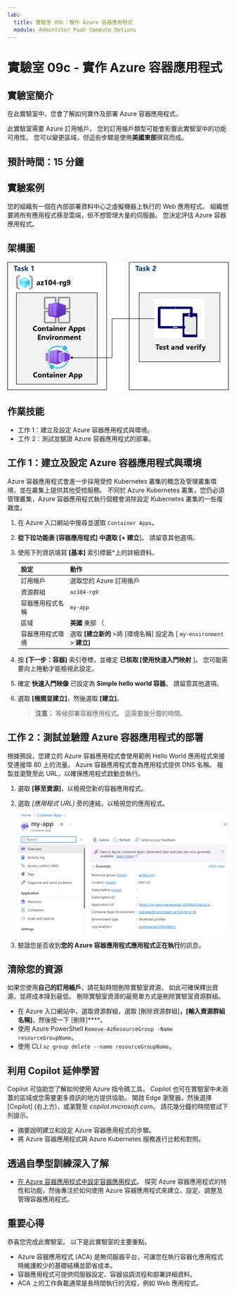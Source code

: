 ```yaml
---
lab:
  title: 實驗室 09c：實作 Azure 容器應用程式
  module: Administer PaaS Compute Options
---
```


# 實驗室 09c - 實作 Azure 容器應用程式

## 實驗室簡介

在此實驗室中，您會了解如何實作及部署 Azure 容器應用程式。

此實驗室需要 Azure 訂用帳戶。 您的訂用帳戶類型可能會影響此實驗室中的功能可用性。 您可以變更區域，但這些步驟是使用**美國東部**撰寫而成。

## 預計時間：15 分鐘

## 實驗案例

您的組織有一個在內部部署資料中心之虛擬機器上執行的 Web 應用程式。 組織想要將所有應用程式移至雲端，但不想管理大量的伺服器。 您決定評估 Azure 容器應用程式。

## 架構圖

![工作的圖表。](../media/az104-lab09b-aca-architecture.png)

## 作業技能

- 工作 1：建立及設定 Azure 容器應用程式與環境。
- 工作 2：測試並驗證 Azure 容器應用程式的部署。

## 工作 1：建立及設定 Azure 容器應用程式與環境

Azure 容器應用程式會進一步採用受控 Kubernetes 叢集的概念及管理叢集環境，並在叢集上提供其他受控服務。 不同於 Azure Kubernetes 叢集，您仍必須管理叢集，Azure 容器應用程式執行個體會消除設定 Kubernetes 叢集的一些複雜度。

1. 在 Azure 入口網站中搜尋並選取 `Container Apps`。

1. **從下拉功能表 **[容器應用程式**] 中選取 [+ 建立**]。 請留意其他選項。 

1. 使用下列資訊填寫 **[基本]** 索引標籤*上的詳細資料。

    | 設定 | 動作 |
    |---|---|
    | 訂用帳戶 | 選取您的 Azure 訂用帳戶 |
    | 資源群組 | `az104-rg9` |
    | 容器應用程式名稱 |  `my-app` |
    | 區域    | **美國** 東部 （|
    | 容器應用程式環境 | 選取 **[建立新的** >將 [環境名稱] 設定為 [ `my-environment` > **建立]** |

1. 按 **[下一步：容器]** 索引卷標，並確定 **已核取 [使用快速入門映射** ]。 您可能需要向上捲動才能檢視此設定。 

1. 確定 **快速入門映像** 已設定為 **Simple hello world 容器**。 請留意其他選項。 

1. 選取 **[檢閱並建立]**，然後選取 **[建立]**。

    >**注意：** 等候部署容器應用程式。 這需要幾分鐘的時間。 
 
## 工作 2：測試並驗證 Azure 容器應用程式的部署

根據預設，您建立的 Azure 容器應用程式會使用範例 Hello World 應用程式來接受連接埠 80 上的流量。 Azure 容器應用程式會為應用程式提供 DNS 名稱。 複製並瀏覽至此 URL，以確保應用程式啟動並執行。

1. 選取 **[移至資源]**，以檢視您新的容器應用程式。

1. 選取 *[應用程式 URL]* 旁的連結，以檢視您的應用程式。

    ![入口網站中 ACA 概觀頁面的螢幕擷取畫面。](../media/az104-lab09b-aca-overview.png)

1. 驗證您是否收到**您的 Azure 容器應用程式應用程式正在執行**的訊息。
   
## 清除您的資源

如果您使用**自己的訂用帳戶**，請花點時間刪除實驗室資源。 如此可確保釋出資源，並將成本降到最低。 刪除實驗室資源的最簡單方式是刪除實驗室資源群組。 

+ 在 Azure 入口網站中，選取資源群組，選取 [刪除資源群組]****，[輸入資源群組名稱]****，然後按一下 [刪除]****。
+ 使用 Azure PowerShell `Remove-AzResourceGroup -Name resourceGroupName`。
+ 使用 CLI `az group delete --name resourceGroupName`。

## 利用 Copilot 延伸學習
Copilot 可協助您了解如何使用 Azure 指令碼工具。 Copilot 也可在實驗室中未涵蓋的區域或您需要更多資訊的地方提供協助。 開啟 Edge 瀏覽器，然後選擇 [Copilot] (右上方)，或瀏覽至 *copilot.microsoft.com*。 請花幾分鐘的時間嘗試下列提示。

+ 摘要說明建立和設定 Azure 容器應用程式的步驟。
+ 將 Azure 容器應用程式與 Azure Kubernetes 服務進行比較和對照。

## 透過自學型訓練深入了解

+ [在 Azure 容器應用程式中設定容器應用程式](https://learn.microsoft.com/training/modules/configure-container-app-azure-container-apps/)。 探究 Azure 容器應用程式的特性和功能，然後專注於如何使用 Azure 容器應用程式來建立、設定、調整及管理容器應用程式。


## 重要心得

恭喜您完成此實驗室。 以下是此實驗室的主要重點。 

+ Azure 容器應用程式 (ACA) 是無伺服器平台，可讓您在執行容器化應用程式時維護較少的基礎結構並節省成本。
+ 容器應用程式可提供伺服器設定、容器協調流程和部署詳細資料。 
+ ACA 上的工作負載通常是長時間執行的流程，例如 Web 應用程式。

     
